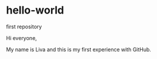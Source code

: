 # hello-world
first repository

Hi everyone,

My name is Liva and this is my first experience with GitHub.
